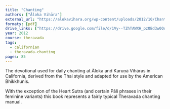 ```yaml
---
title: "Chanting"
authors: ["Āloka Vihāra"]
external_url: "https://alokavihara.org/wp-content/uploads/2012/10/Chanting-Book.pdf"
formats: [pdf]
drive_links: ["https://drive.google.com/file/d/1Vy--TZhTAWXH_pzOBd3w0Qo4d1cmduio/view?usp=drivesdk"]
year: 2012
course: theravada
tags:
  - californian
  - theravada-chanting
pages: 85
---
```


The devotional used for daily chanting at Āloka and Karuṇā Vihāras in California, derived from the Thai style and adapted for use by the American Bhikkhunis.

With the exception of the Heart Sutra (and certain Pāli phrases in their feminine variants) this book represents a fairly typical Theravada chanting manual.

